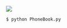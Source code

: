 ![](https://img.shields.io/pypi/pyversions/Django.svg?maxAge=2592000)

```shell
$ python PhoneBook.py
```
